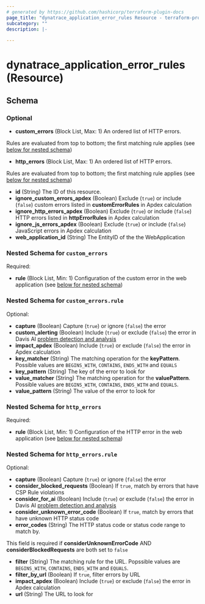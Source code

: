 ```yaml
---
# generated by https://github.com/hashicorp/terraform-plugin-docs
page_title: "dynatrace_application_error_rules Resource - terraform-provider-dynatrace"
subcategory: ""
description: |-
  
---
```


# dynatrace_application_error_rules (Resource)





<!-- schema generated by tfplugindocs -->
## Schema

### Optional

- **custom_errors** (Block List, Max: 1) An ordered list of HTTP errors.

 Rules are evaluated from top to bottom; the first matching rule applies (see [below for nested schema](#nestedblock--custom_errors))
- **http_errors** (Block List, Max: 1) An ordered list of HTTP errors.

 Rules are evaluated from top to bottom; the first matching rule applies (see [below for nested schema](#nestedblock--http_errors))
- **id** (String) The ID of this resource.
- **ignore_custom_errors_apdex** (Boolean) Exclude (`true`) or include (`false`) custom errors listed in **customErrorRules** in Apdex calculation
- **ignore_http_errors_apdex** (Boolean) Exclude (`true`) or include (`false`) HTTP errors listed in **httpErrorRules** in Apdex calculation
- **ignore_js_errors_apdex** (Boolean) Exclude (`true`) or include (`false`) JavaScript errors in Apdex calculation
- **web_application_id** (String) The EntityID of the the WebApplication

<a id="nestedblock--custom_errors"></a>
### Nested Schema for `custom_errors`

Required:

- **rule** (Block List, Min: 1) Configuration of the custom error in the web application (see [below for nested schema](#nestedblock--custom_errors--rule))

<a id="nestedblock--custom_errors--rule"></a>
### Nested Schema for `custom_errors.rule`

Optional:

- **capture** (Boolean) Capture (`true`) or ignore (`false`) the error
- **custom_alerting** (Boolean) Include (`true`) or exclude (`false`) the error in Davis AI [problem detection and analysis](https://dt-url.net/a963kd2)
- **impact_apdex** (Boolean) Include (`true`) or exclude (`false`) the error in Apdex calculation
- **key_matcher** (String) The matching operation for the **keyPattern**. Possible values are `BEGINS_WITH`, `CONTAINS`, `ENDS_WITH` and `EQUALS`
- **key_pattern** (String) The key of the error to look for
- **value_matcher** (String) The matching operation for the **valuePattern**. Possible values are `BEGINS_WITH`, `CONTAINS`, `ENDS_WITH` and `EQUALS`.
- **value_pattern** (String) The value of the error to look for



<a id="nestedblock--http_errors"></a>
### Nested Schema for `http_errors`

Required:

- **rule** (Block List, Min: 1) Configuration of the HTTP error in the web application (see [below for nested schema](#nestedblock--http_errors--rule))

<a id="nestedblock--http_errors--rule"></a>
### Nested Schema for `http_errors.rule`

Optional:

- **capture** (Boolean) Capture (`true`) or ignore (`false`) the error
- **consider_blocked_requests** (Boolean) If `true`, match by errors that have CSP Rule violations
- **consider_for_ai** (Boolean) Include (`true`) or exclude (`false`) the error in Davis AI [problem detection and analysis](https://dt-url.net/a963kd2)
- **consider_unknown_error_code** (Boolean) If `true`, match by errors that have unknown HTTP status code
- **error_codes** (String) The HTTP status code or status code range to match by. 

This field is required if **considerUnknownErrorCode** AND **considerBlockedRequests** are both set to `false`
- **filter** (String) The matching rule for the URL. Popssible values are `BEGINS_WITH`, `CONTAINS`, `ENDS_WITH` and `EQUALS`.
- **filter_by_url** (Boolean) If `true`, filter errors by URL
- **impact_apdex** (Boolean) Include (`true`) or exclude (`false`) the error in Apdex calculation
- **url** (String) The URL to look for



